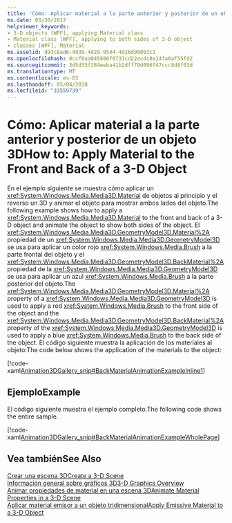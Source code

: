 ```yaml
---
title: 'Cómo: Aplicar material a la parte anterior y posterior de un objeto 3D'
ms.date: 03/30/2017
helpviewer_keywords:
- 3-D objects [WPF], applying Material class
- Material class [WPF], applying to both sides of 3-D object
- classes [WPF], Material
ms.assetid: d93c8ad6-4939-4d29-9544-4d16d98093c1
ms.openlocfilehash: 0ccf0aa045886f0731cd22ecdc8e14fa6af55fd2
ms.sourcegitcommit: 3d5d33f384eeba41b2dff79d096f47ccc8d8f03d
ms.translationtype: MT
ms.contentlocale: es-ES
ms.lasthandoff: 05/04/2018
ms.locfileid: "33559739"
---
```

# <a name="how-to-apply-material-to-the-front-and-back-of-a-3-d-object"></a><span data-ttu-id="6cdce-102">Cómo: Aplicar material a la parte anterior y posterior de un objeto 3D</span><span class="sxs-lookup"><span data-stu-id="6cdce-102">How to: Apply Material to the Front and Back of a 3-D Object</span></span>
<span data-ttu-id="6cdce-103">En el ejemplo siguiente se muestra cómo aplicar un <xref:System.Windows.Media.Media3D.Material> de objetos al principio y el reverso un 3D y animar el objeto para mostrar ambos lados del objeto.</span><span class="sxs-lookup"><span data-stu-id="6cdce-103">The following example shows how to apply a <xref:System.Windows.Media.Media3D.Material> to the front and back of a 3-D object and animate the object to show both sides of the object.</span></span> <span data-ttu-id="6cdce-104">El <xref:System.Windows.Media.Media3D.GeometryModel3D.Material%2A> propiedad de un <xref:System.Windows.Media.Media3D.GeometryModel3D> se usa para aplicar un color rojo <xref:System.Windows.Media.Brush> a la parte frontal del objeto y el <xref:System.Windows.Media.Media3D.GeometryModel3D.BackMaterial%2A> propiedad de la <xref:System.Windows.Media.Media3D.GeometryModel3D> se usa para aplicar un azul <xref:System.Windows.Media.Brush> a la parte posterior del objeto.</span><span class="sxs-lookup"><span data-stu-id="6cdce-104">The <xref:System.Windows.Media.Media3D.GeometryModel3D.Material%2A> property of a <xref:System.Windows.Media.Media3D.GeometryModel3D> is used to apply a red <xref:System.Windows.Media.Brush> to the front side of the object and the <xref:System.Windows.Media.Media3D.GeometryModel3D.BackMaterial%2A> property of the <xref:System.Windows.Media.Media3D.GeometryModel3D> is used to apply a blue <xref:System.Windows.Media.Brush> to the back side of the object.</span></span> <span data-ttu-id="6cdce-105">El código siguiente muestra la aplicación de los materiales al objeto:</span><span class="sxs-lookup"><span data-stu-id="6cdce-105">The code below shows the application of the materials to the object:</span></span>  
  
 [!code-xaml[Animation3DGallery_snip#BackMaterialAnimationExampleInline1](../../../../samples/snippets/csharp/VS_Snippets_Wpf/Animation3DGallery_snip/CS/BackMaterialAnimationExample.xaml#backmaterialanimationexampleinline1)]  
  
## <a name="example"></a><span data-ttu-id="6cdce-106">Ejemplo</span><span class="sxs-lookup"><span data-stu-id="6cdce-106">Example</span></span>  
 <span data-ttu-id="6cdce-107">El código siguiente muestra el ejemplo completo.</span><span class="sxs-lookup"><span data-stu-id="6cdce-107">The following code shows the entire sample.</span></span>  
  
 [!code-xaml[Animation3DGallery_snip#BackMaterialAnimationExampleWholePage](../../../../samples/snippets/csharp/VS_Snippets_Wpf/Animation3DGallery_snip/CS/BackMaterialAnimationExample.xaml#backmaterialanimationexamplewholepage)]  
  
## <a name="see-also"></a><span data-ttu-id="6cdce-108">Vea también</span><span class="sxs-lookup"><span data-stu-id="6cdce-108">See Also</span></span>  
 [<span data-ttu-id="6cdce-109">Crear una escena 3D</span><span class="sxs-lookup"><span data-stu-id="6cdce-109">Create a 3-D Scene</span></span>](../../../../docs/framework/wpf/graphics-multimedia/how-to-create-a-3-d-scene.md)  
 [<span data-ttu-id="6cdce-110">Información general sobre gráficos 3D</span><span class="sxs-lookup"><span data-stu-id="6cdce-110">3-D Graphics Overview</span></span>](../../../../docs/framework/wpf/graphics-multimedia/3-d-graphics-overview.md)  
 [<span data-ttu-id="6cdce-111">Animar propiedades de material en una escena 3D</span><span class="sxs-lookup"><span data-stu-id="6cdce-111">Animate Material Properties in a 3-D Scene</span></span>](../../../../docs/framework/wpf/graphics-multimedia/how-to-animate-material-properties-in-a-3-d-scene.md)  
 [<span data-ttu-id="6cdce-112">Aplicar material emisor a un objeto tridimensional</span><span class="sxs-lookup"><span data-stu-id="6cdce-112">Apply Emissive Material to a 3-D Object</span></span>](../../../../docs/framework/wpf/graphics-multimedia/how-to-apply-emissive-material-to-a-3-d-object.md)
